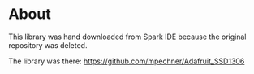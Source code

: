 About
=====

This library was hand downloaded from Spark IDE because the original repository was deleted.

The library was there: https://github.com/mpechner/Adafruit_SSD1306


